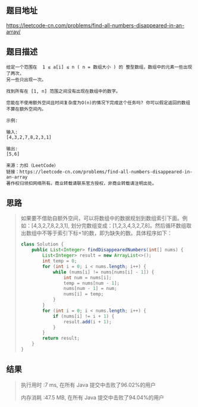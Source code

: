 
## 题目地址
https://leetcode-cn.com/problems/find-all-numbers-disappeared-in-an-array/

## 题目描述
```
给定一个范围在  1 ≤ a[i] ≤ n ( n = 数组大小 ) 的 整型数组，数组中的元素一些出现了两次，
另一些只出现一次。

找到所有在 [1, n] 范围之间没有出现在数组中的数字。

您能在不使用额外空间且时间复杂度为O(n)的情况下完成这个任务吗? 你可以假定返回的数组不算在额外空间内。

示例:

输入:
[4,3,2,7,8,2,3,1]

输出:
[5,6]

来源：力扣（LeetCode）
链接：https://leetcode-cn.com/problems/find-all-numbers-disappeared-in-an-array
著作权归领扣网络所有。商业转载请联系官方授权，非商业转载请注明出处。
```

## 思路

>   如果要不借助自额外空间，可以将数组中的数据规划到数组索引下面。例如：[4,3,2,7,8,2,3,1], 划分完数组变成：[1,2,3,4,3,2,7,8]。然后循环数组取出数组中不等于索引下标+1的数，即为缺失的数。具体程序如下：
>
>   ```java
>   class Solution {
>       public List<Integer> findDisappearedNumbers(int[] nums) {
>           List<Integer> result = new ArrayList<>();
>           int temp = 0;
>           for (int i = 0; i < nums.length; i++) {
>               while (nums[i] != nums[nums[i] - 1]) {
>                   int num = nums[i];
>                   temp = nums[num - 1];
>                   nums[num - 1] = num;
>                   nums[i] = temp;
>               }
>           }
>           for (int i = 0; i < nums.length; i++) {
>               if (nums[i] != i + 1) {
>                   result.add(i + 1);
>               }
>           }
>           return result;
>       }
>   }
>   ```
>
>   

## 结果

> 执行用时 :7 ms, 在所有 Java 提交中击败了96.02%的用户
>
> 内存消耗 :47.5 MB, 在所有 Java 提交中击败了94.04%的用户
